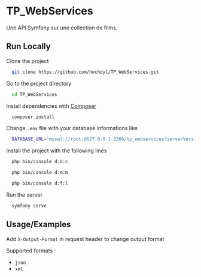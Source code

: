 
# TP_WebServices

Une API Symfony sur une collection de films.


## Run Locally

Clone the project

```bash
  git clone https://github.com/hochdyl/TP_WebServices.git
```

Go to the project directory

```bash
  cd TP_WebServices
```

Install dependencies with [Composer](https://getcomposer.org/)

```bash
  composer install
```

Change `.env` file with your database informations like

```bash
  DATABASE_URL="mysql://root:@127.0.0.1:3306/tp_webservices?serverVersion=5.7&charset=utf8mb4"
```

Install the project with the following lines

```bash
  php bin/console d:d:c

  php bin/console d:m:m

  php bin/console d:f:l
```

Run the server

```bash
  symfony serve
```
## Usage/Examples

Add `X-Output-Format` in request header to change output format

Supported formats :
- `json`
- `xml`